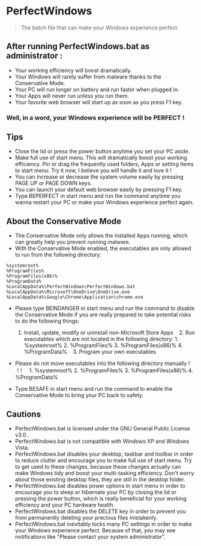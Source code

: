 # PerfectWindows
> The batch file that can make your Windows experience perfect.

## After running PerfectWindows.bat as administrator :

* Your working efficiency will boost dramatically.
* Your Windows will rarely suffer from malware thanks to the Conservative Mode.
* Your PC will run longer on battery and run faster when plugged in.
* Your Apps will never run unless you run them.
* Your favorite web browser will start up as soon as you press F1 key.
### Well, in a word, your Windows experience will be PERFECT !

## Tips
* Close the lid or press the power button anytime you set your PC aside.
* Make full use of start menu. This will dramatically boost your working efficiency. Pin or drag the frequently used folders, Apps or setting items to start menu. Try it now, I believe you will handle it and love it !
* You can increase or decrease the system volume easily by pressing PAGE UP or PAGE DOWN keys.
* You can launch your default web browser easily by pressing F1 key.
* Type BEPERFECT in start menu and run the command anytime you wanna restart your PC or make your Windows experience perfect again.

## About the Conservative Mode
* The Conservative Mode only allows the installed Apps running, which can greatly help you prevent running malware.
* With the Conservative Mode enabled, the executables are only allowed to run from the following directory:
```
%systemroot%
%ProgramFiles%
%ProgramFiles(x86)%
%ProgramData%
%LocalAppData%\PerfectWindows\PerfectWindows.bat
%LocalAppData%\Microsoft\OneDrive\OneDrive.exe
%LocalAppData%\Google\Chrome\Application\chrome.exe
```
* Please type BEINDANGER in start menu and run the command to disable the Conservative Mode if you are really prepared to take potential risks to do the following things:
    1. Install, update, modify or uninstall non-Microsoft Store Apps
    2. Run executables which are not located in the following directory:
      1. %systemroot%
      2. %ProgramFiles%
      3. %ProgramFiles(x86)%
      4. %ProgramData%
    3. Program your own executables
    
* Please do not move executables into the following directory manually ! ！!
     1. %systemroot%
     2. %ProgramFiles%
     3. %ProgramFiles(x86)%
     4. %ProgramData%
    
* Type BESAFE in start menu and run the command to enable the Conservative Mode to bring your PC back to safety.




## Cautions
* PerfectWindows.bat is licensed under the GNU General Public License v3.0 .
* PerfectWindows.bat is not compatible with Windows XP and Windows Vista.
* PerfectWindows.bat disables your desktop, taskbar and toolbar in order to reduce clutter and encourage you to make full use of start menu. Try to get used to these changes, because these changes actually can make Windows tidy and boost your multi-tasking efficiency. Don't worry about those existing desktop files, they are still in the desktop folder.
* PerfectWindows.bat disables power options in start menu in order to encourage you to sleep or hibernate your PC by closing the lid or pressing the power button, which is really beneficial for your working efficiency and your PC hardware health. 
* PerfectWindows.bat disables the DELETE key in order to prevent you from permanently deleting your precious files mistakenly.
* PerfectWindows.bat inevitably locks many PC settings in order to make your Windows experience perfect. Because of that, you may see notifications like "Please contact your system administrator".
